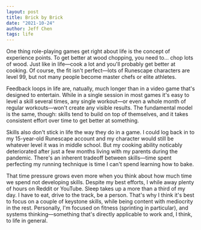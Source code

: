 ```yaml
---
layout: post
title: Brick by Brick
date: "2021-10-24"
author: Jeff Chen
tags: life
---
```


One thing role-playing games get right about life is the concept of experience points. To get better at wood chopping, you need to... chop lots of wood. Just like in life—cook a lot and you'll probably get better at cooking. Of course, the fit isn't perfect—lots of Runescape characters are level 99, but not many people become master chefs or elite athletes.

<!-- excerpt -->

Feedback loops in life are, natually, much longer than in a video game that's designed to entertain. While in a single session in most games it's easy to level a skill several times, any single workout—or even a whole month of regular workouts—won't create any visible results. The fundamental model is the same, though: skills tend to build on top of themselves, and it takes consistent effort over time to get better at something.

Skills also don't stick in life the way they do in a game. I could log back in to my 15-year-old Runescape account and my character would still be whatever level it was in middle school. But my cooking ability noticably deteriorated after just a few months living with my parents during the pandemic. There's an inherent tradeoff between skills—time spent perfecting my running technique is time I can't spend learning how to bake.

That time pressure grows even more when you think about how much time we spend not developing skills. Despite my best efforts, I while away plenty of hours on Reddit or YouTube. Sleep takes up a more than a third of my day. I have to eat, drive to the track, be a person. That's why I think it's best to focus on a couple of keystone skills, while being content with mediocrity in the rest. Personally, I'm focused on fitness (sprinting in particular), and systems thinking—something that's directly applicable to work and, I think, to life in general.
